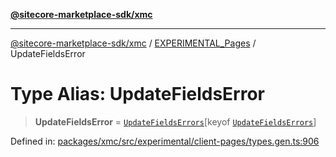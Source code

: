 [**@sitecore-marketplace-sdk/xmc**](../../../../README.md)

***

[@sitecore-marketplace-sdk/xmc](../../../../README.md) / [EXPERIMENTAL\_Pages](../README.md) / UpdateFieldsError

# Type Alias: UpdateFieldsError

> **UpdateFieldsError** = [`UpdateFieldsErrors`](UpdateFieldsErrors.md)\[keyof [`UpdateFieldsErrors`](UpdateFieldsErrors.md)\]

Defined in: [packages/xmc/src/experimental/client-pages/types.gen.ts:906](https://github.com/Sitecore/marketplace-sdk/blob/main/packages/xmc/src/experimental/client-pages/types.gen.ts#L906)
